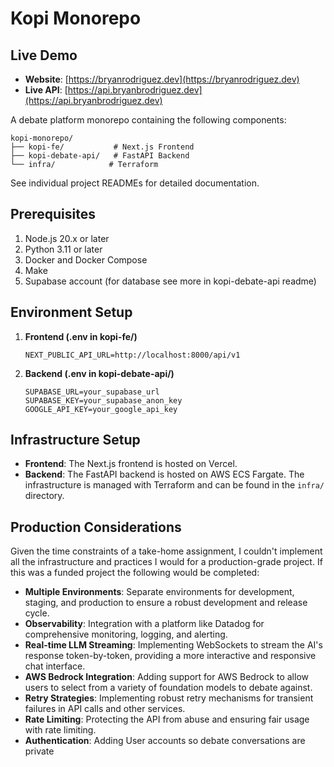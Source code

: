 # Kopi Monorepo

## Live Demo

- **Website**: [https://bryanrodriguez.dev](https://bryanrodriguez.dev)
- **Live API**: [https://api.bryanbrodriguez.dev](https://api.bryanbrodriguez.dev)

A debate platform monorepo containing the following components:

```
kopi-monorepo/
├── kopi-fe/           # Next.js Frontend 
├── kopi-debate-api/   # FastAPI Backend 
└── infra/            # Terraform 
```

See individual project READMEs for detailed documentation.

## Prerequisites
1. Node.js 20.x or later
2. Python 3.11 or later
3. Docker and Docker Compose
4. Make
5. Supabase account (for database see more in kopi-debate-api readme)

## Environment Setup

1. **Frontend (.env in kopi-fe/)**
   ```
   NEXT_PUBLIC_API_URL=http://localhost:8000/api/v1
   ```

2. **Backend (.env in kopi-debate-api/)**
   ```
   SUPABASE_URL=your_supabase_url
   SUPABASE_KEY=your_supabase_anon_key
   GOOGLE_API_KEY=your_google_api_key
   ```

## Infrastructure Setup

- **Frontend**: The Next.js frontend is hosted on Vercel.
- **Backend**: The FastAPI backend is hosted on AWS ECS Fargate. The infrastructure is managed with Terraform and can be found in the `infra/` directory.

## Production Considerations

Given the time constraints of a take-home assignment, I couldn't implement all the infrastructure and practices I would for a production-grade project. If this was a funded project the following would be completed:

- **Multiple Environments**: Separate environments for development, staging, and production to ensure a robust development and release cycle.
- **Observability**: Integration with a platform like Datadog for comprehensive monitoring, logging, and alerting.
- **Real-time LLM Streaming**: Implementing WebSockets to stream the AI's response token-by-token, providing a more interactive and responsive chat interface.
- **AWS Bedrock Integration**: Adding support for AWS Bedrock to allow users to select from a variety of foundation models to debate against.
- **Retry Strategies**: Implementing robust retry mechanisms for transient failures in API calls and other services.
- **Rate Limiting**: Protecting the API from abuse and ensuring fair usage with rate limiting.
- **Authentication**: Adding User accounts so debate conversations are private